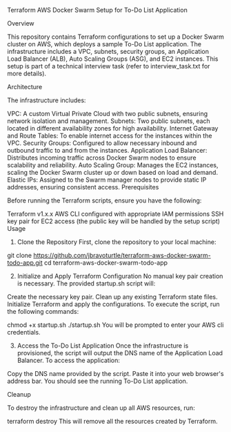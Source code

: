 Terraform AWS Docker Swarm Setup for To-Do List Application

Overview

This repository contains Terraform configurations to set up a Docker Swarm cluster on AWS, which deploys a sample To-Do List application. 
The infrastructure includes a VPC, subnets, security groups, an Application Load Balancer (ALB), Auto Scaling Groups (ASG), and EC2 instances. 
This setup is part of a technical interview task (refer to interview_task.txt for more details).

Architecture

The infrastructure includes:

VPC: A custom Virtual Private Cloud with two public subnets, ensuring network isolation and management.
Subnets: Two public subnets, each located in different availability zones for high availability.
Internet Gateway and Route Tables: To enable internet access for the instances within the VPC.
Security Groups: Configured to allow necessary inbound and outbound traffic to and from the instances.
Application Load Balancer: Distributes incoming traffic across Docker Swarm nodes to ensure scalability and reliability.
Auto Scaling Group: Manages the EC2 instances, scaling the Docker Swarm cluster up or down based on load and demand.
Elastic IPs: Assigned to the Swarm manager nodes to provide static IP addresses, ensuring consistent access.
Prerequisites

Before running the Terraform scripts, ensure you have the following:

Terraform v1.x.x
AWS CLI configured with appropriate IAM permissions
SSH key pair for EC2 access (the public key will be handled by the setup script)
Usage

1. Clone the Repository
First, clone the repository to your local machine:

git clone https://github.com/jbravoturtle/terraform-aws-docker-swarm-todo-app.git
cd terraform-aws-docker-swarm-todo-app

2. Initialize and Apply Terraform Configuration
No manual key pair creation is necessary. The provided startup.sh script will:

Create the necessary key pair.
Clean up any existing Terraform state files.
Initialize Terraform and apply the configurations.
To execute the script, run the following commands:

chmod +x startup.sh
./startup.sh
You will be prompted to enter your AWS cli credentials.

3. Access the To-Do List Application
Once the infrastructure is provisioned, the script will output the DNS name of the Application Load Balancer. To access the application:

Copy the DNS name provided by the script.
Paste it into your web browser's address bar.
You should see the running To-Do List application.

Cleanup

To destroy the infrastructure and clean up all AWS resources, run:

terraform destroy
This will remove all the resources created by Terraform.
